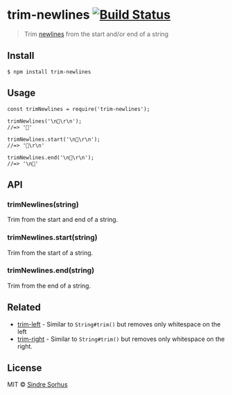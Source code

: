 trim-newlines [![Build Status](https://travis-ci.org/sindresorhus/trim-newlines.svg?branch=master)](https://travis-ci.org/sindresorhus/trim-newlines)
=====================================================================================================================================================

> Trim [newlines](https://en.wikipedia.org/wiki/Newline) from the start and/or end of a string

Install
-------

    $ npm install trim-newlines

Usage
-----

    const trimNewlines = require('trim-newlines');

    trimNewlines('\n🦄\r\n');
    //=> '🦄'

    trimNewlines.start('\n🦄\r\n');
    //=> '🦄\r\n'

    trimNewlines.end('\n🦄\r\n');
    //=> '\n🦄'

API
---

### trimNewlines(string)

Trim from the start and end of a string.

### trimNewlines.start(string)

Trim from the start of a string.

### trimNewlines.end(string)

Trim from the end of a string.

Related
-------

-   [trim-left](https://github.com/sindresorhus/trim-left) - Similar to `String#trim()` but removes only whitespace on the left
-   [trim-right](https://github.com/sindresorhus/trim-right) - Similar to `String#trim()` but removes only whitespace on the right.

License
-------

MIT © [Sindre Sorhus](https://sindresorhus.com)

